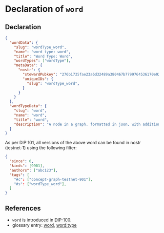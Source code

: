 # Declaration of `word`

## Declaration

```json
{
  "wordData": {
    "slug": "wordType_word",
    "name": "word type: word",
    "title": "Word Type: Word",
    "wordTypes": ["wordType"],
    "metaData": {
      "nostr": {
        "stewardPubkey": "276b1735fae23a6d32489a380467b7799764536170e92451029ded1c0a919084",
        "uniqueIDs": {
          "slug": "wordType_word",
        }
      }
    }
  },
  "wordTypeData": {
    "slug": "word",
    "name": "word",
    "title": "word",
    "description": "A node in a graph, formatted in json, with additional requirements specified in DIP-100"
  }
}
```

As per DIP 101, all versions of the above word can be found in nostr (testnet-1) using the following filter:

```json
{
  "since": 0,
  "kinds": [9901],
  "authors": ["abc123"],
  "tags": [
    "#c": ["concept-graph-testnet-901"],
    "#s": ["wordType_word"],
  ]
}
```

## References

- `word` is introduced in [DIP-100](../100.md).
- glossary entry: [word](../../../glossary/word.md), [word type](../../../glossary/wordType.md)
